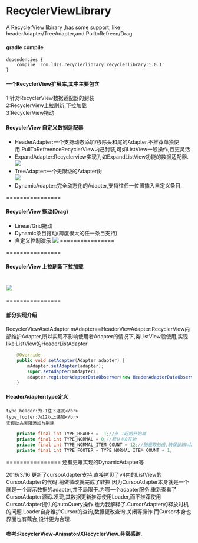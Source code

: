 # RecyclerViewLibrary
A RecyclerView libirary ,has some support, like headerAdapter/TreeAdapter,and PulltoRefreen/Drag

#### gradle compile
```
dependencies {
    compile 'com.ldzs.recyclerlibrary:recyclerlibrary:1.0.1'
}
```

#### 一个RecyclerView扩展库,其中主要包含
1:针对RecyclerView数据适配器的封装</br>
2:RecyclerView上拉刷新,下拉加载</br>
3:RecyclerView拖动</br>


#### RecyclerView 自定义数据适配器
* HeaderAdapter:一个支持动态添加/移除头和尾的Adapter,不推荐单独使用.PullToRefreenceRecyclerView内己封装,可如ListView一般操作,且更灵活<br>
* ExpandAdapter:Recyclerview实现为如ExpandListView功能的数据适配器.<br>
![](https://github.com/momodae/RecyclerViewLibrary/blob/master/app/screenshot/S60214-155420.jpg)
* TreeAdapter:一个无限级的Adapter树<br>
![](https://github.com/momodae/RecyclerViewLibrary/blob/master/app/screenshot/S60214-155511.jpg)
* DynamicAdapter:完全动态化的Adapter,支持往任一位置插入自定义条目.<br>


================
#### RecyclerView 拖动(Drag)
* Linear/Grid拖动
* Dynamic条目拖动(跨度很大的任一条目支持)
* 自定义控制演示
![](https://github.com/momodae/RecyclerViewLibrary/blob/master/app/screenshot/S60214-155401.jpg)
================


================
#### RecyclerView 上拉刷新下拉加载
![](https://github.com/momodae/RecyclerViewLibrary/blob/master/app/screenshot/S60214-155428.jpg)
================

================
#### 部分实现介绍
RecyclerView#setAdapter
mAdapter==HeaderViewAdapter:RecyclerView内部维护Adapter,所以实现不影响使用者Adapter的情况下,类ListView般使用,实现like:ListView的HeaderListAdapter</br>
```java
    @Override
    public void setAdapter(Adapter adapter) {
        mAdapter.setAdapter(adapter);
        super.setAdapter(mAdapter);
        adapter.registerAdapterDataObserver(new HeaderAdapterDataObserve(mAdapter));
    }
```
  #### HeaderAdapter:type定义
    type_header:为-1往下递减</br>
    type_footer:为12以上递加</br>
    实现动态无限添加与删除
```java
    private final int TYPE_HEADER = -1;//从-1起始开始减
    private final int TYPE_NORMAL = 0;//默认从0开始
    private final int TYPE_NORMAL_ITEM_COUNT = 12;//随意取的值,确保装饰Adapter对象不会超过此界即可
    private final int TYPE_FOOTER = TYPE_NORMAL_ITEM_COUNT + 1;
```
================
还有更难实现的DynamicAdapter等

2016/3/16 更新了cursorAdapter支持,直接拷贝了v4内的ListView的CursorAdapter的代码.稍做微改就完成了转换.因为CursorAdapter本身就是一个就是一个展示数据的adapter,并不局限于.为哪一个adapter服务.重新查看了CursorAdapter源码.发现,其数据更新推荐使用Loader,而不推荐使用CursorAdapter提供的autoQuery操作.也为我解释了.CursorAdapter的释放时机的问题.Loader自身维护Cursor的查询,数据更改查询,关闭等操作.而Cursor本身也界面也有藕合,设计更为合理.

#### 参考:RecyclerView-Animator/XRecyclerView.非常感谢.
